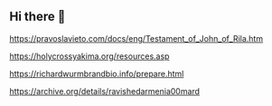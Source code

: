 ## Hi there 👋

https://pravoslavieto.com/docs/eng/Testament_of_John_of_Rila.htm 

https://holycrossyakima.org/resources.asp 

https://richardwurmbrandbio.info/prepare.html 

https://archive.org/details/ravishedarmenia00mard 

<!--
**Sbilko/Sbilko** is a ✨ _special_ ✨ repository because its `README.md` (this file) appears on your GitHub profile.

Here are some ideas to get you started:

- 🔭 I’m currently working on ...
- 🌱 I’m currently learning ...
- 👯 I’m looking to collaborate on ...
- 🤔 I’m looking for help with ...
- 💬 Ask me about ...
- 📫 How to reach me: ... 
- 😄 : ...
- ⚡ Fun fact: ...
-->
